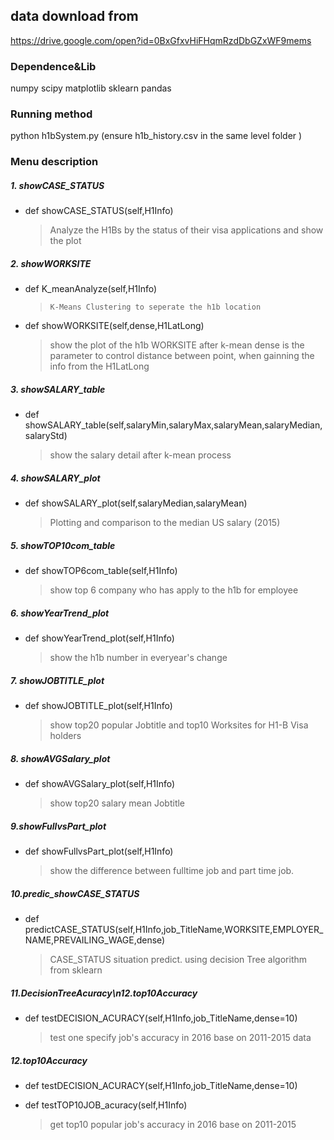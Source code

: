 ## data download from
https://drive.google.com/open?id=0BxGfxvHiFHqmRzdDbGZxWF9mems
### Dependence&Lib
numpy
scipy
matplotlib
sklearn
pandas

### Running method
python h1bSystem.py (ensure h1b_history.csv in the same level folder )

### Menu description
##### 1. showCASE_STATUS
-   def showCASE_STATUS(self,H1Info)

    >   Analyze the H1Bs by the status of their visa applications and show the plot

##### 2. showWORKSITE
-   def K_meanAnalyze(self,H1Info)
    >     K-Means Clustering to seperate the h1b location

-   def showWORKSITE(self,dense,H1LatLong)

    >   show the plot of the h1b WORKSITE after k-mean
    >   dense is the parameter to control distance between point, when gainning the info from the H1LatLong

##### 3. showSALARY_table
-   def showSALARY_table(self,salaryMin,salaryMax,salaryMean,salaryMedian,salaryStd)

    > show the salary detail after k-mean process

##### 4. showSALARY_plot
-   def showSALARY_plot(self,salaryMedian,salaryMean)

    > Plotting and comparison to the median US salary (2015)

##### 5. showTOP10com_table
-   def showTOP6com_table(self,H1Info)

    > show top 6 company who has apply to the h1b for employee

##### 6. showYearTrend_plot
-   def showYearTrend_plot(self,H1Info)

    > show the h1b number in everyear's change

##### 7. showJOBTITLE_plot
-   def showJOBTITLE_plot(self,H1Info)

    > show top20 popular Jobtitle and top10 Worksites for H1-B Visa holders

##### 8. showAVGSalary_plot
-   def showAVGSalary_plot(self,H1Info)

    > show top20 salary mean Jobtitle

##### 9.showFullvsPart_plot
-   def showFullvsPart_plot(self,H1Info)

    > show the difference between fulltime job and part time job.

##### 10.predic_showCASE_STATUS
-   def predictCASE_STATUS(self,H1Info,job_TitleName,WORKSITE,EMPLOYER_NAME,PREVAILING_WAGE,dense)

    > CASE_STATUS situation predict. using decision Tree algorithm from sklearn

##### 11.DecisionTreeAcuracy\n12.top10Accuracy
-   def testDECISION_ACURACY(self,H1Info,job_TitleName,dense=10)

    > test one specify job's accuracy in 2016 base on 2011-2015 data

##### 12.top10Accuracy
-   def testDECISION_ACURACY(self,H1Info,job_TitleName,dense=10)
-   def testTOP10JOB_acuracy(self,H1Info)

    > get top10 popular job's accuracy in 2016 base on 2011-2015

